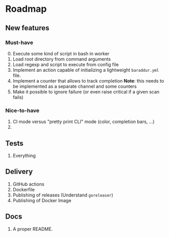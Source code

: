 # Roadmap

## New features

### Must-have

0. Execute some kind of script in bash in worker
1. Load root directory from command arguments
2. Load regexp and script to execute from config file
3. Implement an action capable of initializing a lightweight `baraddur.yml` file.
4. Implement a counter that allows to track completion
   **Note**: this needs to be implemented as a separate channel and some counters
5. Make it possible to ignore failure (or even raise critical if a given scan fails)

### Nice-to-have

1. CI mode versus "pretty print CLI" mode (color, completion bars, ...)
1.

## Tests

1. Everything

## Delivery

1. GitHub actions
2. Dockerfile
3. Publishing of releases (Understand `goreleaser`)
4. Publishing of Docker Image

## Docs

1. A proper README.
